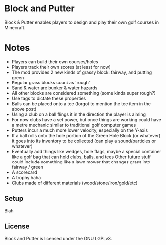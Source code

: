 # Block and Putter

Block & Putter enables players to design and play their own golf courses in Minecraft.

# Notes

* Players can build their own courses/holes
* Players track their own scores (at least for now)
* The mod provides 2 new kinds of grassy block: fairway, and putting green
* Regular grass blocks count as 'rough'
* Sand & water are bunker & water hazards
* All other blocks are considered something (some kinda super rough?)
* Use tags to dictate these properties
* Balls can be placed onto a tee (forgot to mention the tee item in the above post)
* Using a club on a ball flings it in the direction the player is aiming
* For now clubs have a set power, but once things are working could have a metre mechanic similar to traditional golf computer games
* Putters incur a much more lower velocity, especially on the Y-axis
* If a ball rolls onto the hole portion of the Green Hole Block (or whatever) it goes into its inventory to be collected (can play a sound/particles or whatever)
* Eventually add things like wedges, hole flags, maybe a special container like a golf bag that can hold clubs, balls, and tees
Other future stuff could include something like a lawn mower that changes grass into fairway / green
* A scorecard
* A trophy haha
* Clubs made of different materials (wood/stone/iron/gold/etc)

## Setup

Blah

## License

Block and Putter is licensed under the GNU LGPLv3.
